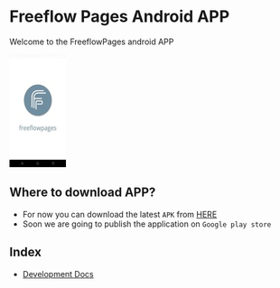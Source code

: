 # Freeflow Pages Android APP

Welcome to the FreeflowPages android APP


![](./docs/assets/android.jpeg)

## Where to download APP?

- For now you can download the latest `APK` from [HERE](https://github.com/freeflowpages/freeflow-android/raw/master/app/release/app-release.apk)
- Soon we are going to publish the application on `Google play store`


## Index

- [Development Docs](./docs/Development.md)

